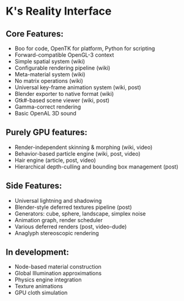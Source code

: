 # K's Reality Interface

## Core Features:
- Boo for code, OpenTK for platform, Python for scripting
- Forward-compatible OpenGL-3 context
- Simple spatial system (wiki)
- Configurable rendering pipeline (wiki)
- Meta-material system (wiki)
- No matrix operations (wiki)
- Universal key-frame animation system (wiki, post)
- Blender exporter to native format (wiki)
- Gtk#-based scene viewer (wiki, post)
- Gamma-correct rendering
- Basic OpenAL 3D sound 

## Purely GPU features:
- Render-independent skinning & morphing (wiki, video)
- Behavior-based particle engine (wiki, post, video)
- Hair engine (article, post, video)
- Hierarchical depth-culling and bounding box management (post) 

## Side Features:
- Universal lightning and shadowing
- Blender-style deferred textures pipeline (post)
- Generators: cube, sphere, landscape, simplex noise
- Animation graph, render scheduler
- Various deferred renders (post, video-dude)
- Anaglyph stereoscopic rendering 

## In development:
- Node-based material construction
- Global Illumination approximations
- Physics engine integration
- Texture animations
- GPU cloth simulation 
